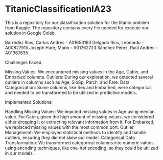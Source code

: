 # TitanicClassificationIA23
This is a repository for our classification solution for the titanic problem from Kaggle. The repository contains every file needed for execute our solution in Google Colab.

Barredez Rios, Carlos Andres - A01653183
Delgado Rios, Leonardo - A00827915
Joseph Hure, Marin - A01762723
Sánchez Pérez, Raúl Andrés - A01367635

Challenges Faced:

Missing Values: We encountered missing values in the Age, Cabin, and Embarked columns.
Outliers: During our exploration, we detected several outliers in columns such as Age, SibSp, Parch, and Fare.
Data Categorization: Some columns, like Sex and Embarked, were categorical and needed to be transformed to be utilized in predictive models.

Implemented Solutions:

Handling Missing Values: We imputed missing values in Age using median value. For Cabin, given the high amount of missing values, we considered either dropping it or extracting relevant information from it. For Embarked, we replaced missing values with the most common port.
Outlier Management: We employed statistical methods to identify and handle outliers, ensuring they did not skew our model.
Categorical Data Transformation: We transformed categorical columns into numeric values using encoding techniques, like one-hot encoding, so they could be utilized in our models.
